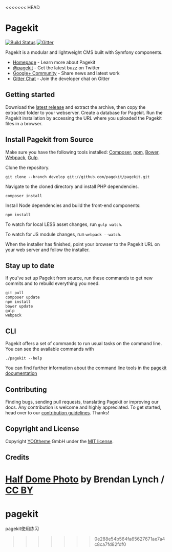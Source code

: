 <<<<<<< HEAD
# Pagekit

[![Build Status](https://travis-ci.org/pagekit/pagekit.svg?branch=develop)](https://travis-ci.org/pagekit/pagekit)
[![Gitter](https://badges.gitter.im/Join%20Chat.svg)](https://gitter.im/pagekit/pagekit)

Pagekit is a modular and lightweight CMS built with Symfony components.

* [Homepage](http://pagekit.com) - Learn more about Pagekit
* [@pagekit](https://twitter.com/pagekit) - Get the latest buzz on Twitter
* [Google+ Community](https://plus.google.com/communities/104125443335488004107) - Share news and latest work
* [Gitter Chat](https://gitter.im/pagekit/pagekit) - Join the developer chat on Gitter

## Getting started

Download the [latest release](http://www.pagekit.com) and extract the archive, then copy the extracted folder to your webserver. Create a database for Pagekit.
Run the Pagekit installation by accessing the URL where you uploaded the Pagekit files in a browser.

## Install Pagekit from Source

Make sure you have the following tools installed: [Composer](https://getcomposer.org/doc/00-intro.md#installation-nix), [npm](https://www.npmjs.com/), [Bower](http://bower.io/), [Webpack](http://webpack.github.io/), [Gulp](http://gulpjs.com/).

Clone the repository.

```
git clone --branch develop git://github.com/pagekit/pagekit.git
```

Navigate to the cloned directory and install PHP dependencies.

```
composer install
```

Install Node dependencies and build the front-end components:

```
npm install
```

To watch for local LESS asset changes, run `gulp watch`.

To watch for JS module changes, run `webpack --watch`.

When the installer has finished, point your browser to the Pagekit URL on your web server and follow the installer.

## Stay up to date

If you've set up Pagekit from source, run these commands to get new commits and to rebuild everything you need.

```
git pull
composer update
npm install
bower update
gulp
webpack
```

## CLI

Pagekit offers a set of commands to run usual tasks on the command line. You can see the available commands with
```
./pagekit --help
```
You can find further information about the command line tools in the [pagekit documentation](http://www.pagekit.com/docs/quickstart)

## Contributing

Finding bugs, sending pull requests, translating Pagekit or improving our docs.
Any contribution is welcome and highly appreciated. To get started, head over
to our [contribution guidelines](CONTRIBUTING.md). Thanks!


## Copyright and License

Copyright [YOOtheme](http://www.yootheme.com) GmbH under the [MIT license](LICENSE.md).

## Credits

[Half Dome Photo](http://www.youseethenew.com/landscape-outdoors/) by Brendan Lynch / [CC BY](http://creativecommons.org/licenses/by-nd/4.0/)
=======
# pagekit
pagekit使用练习
>>>>>>> 0e288e54b564fa65627671ae7a4c8ca7fd82fdf0
